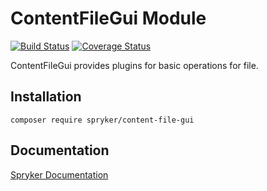 # ContentFileGui Module
[![Build Status](https://travis-ci.org/spryker/content-file-gui.svg)](https://travis-ci.org/spryker/content-file-gui)
[![Coverage Status](https://coveralls.io/repos/github/spryker/content-file-gui/badge.svg)](https://coveralls.io/github/spryker/content-file-gui)

ContentFileGui provides plugins for basic operations for file.

## Installation

```
composer require spryker/content-file-gui
```

## Documentation

[Spryker Documentation](https://academy.spryker.com/developing_with_spryker/module_guide/modules.html)
